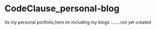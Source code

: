 # CodeClause_personal-blog
Its my personal portfolio,here im including my blogs ........not yet created
